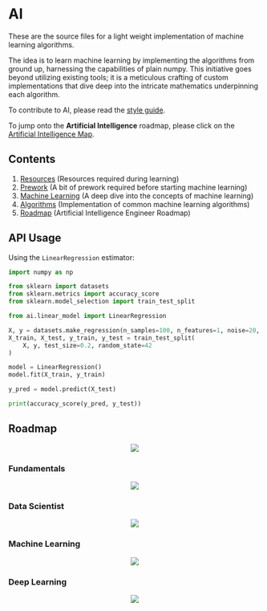 # AI

These are the source files for a light weight implementation of machine learning algorithms.

The idea is to learn machine learning by implementing the algorithms from ground up, harnessing the capabilities of plain numpy. This initiative goes beyond utilizing existing tools; it is a meticulous crafting of custom implementations that dive deep into the intricate mathematics underpinning each algorithm.

To contribute to AI, please read the [style guide](https://www.tensorflow.org/community/contribute/docs_style).

To jump onto the **Artificial Intelligence** roadmap, please click on the
[Artificial Intelligence Map](https://github.com/joshiayush/ai/tree/master/docs/roadmap.md).

## Contents

1. [Resources](https://github.com/joshiayush/ai/tree/master/docs/resource#resources) (Resources required during learning)
2. [Prework](https://github.com/joshiayush/ai/blob/master/docs/prework#prework) (A bit of prework required before starting machine learning)
3. [Machine Learning](https://github.com/joshiayush/ai/tree/master/docs/ml#machine-learning) (A deep dive into the concepts of machine learning)
4. [Algorithms](https://github.com/joshiayush/ai/tree/master/docs/algos#algorithms) (Implementation of common machine learning algorithms)
5. [Roadmap](https://github.com/joshiayush/ai#roadmap) (Artificial Intelligence Engineer Roadmap)

## API Usage

Using the `LinearRegression` estimator:

```python
import numpy as np

from sklearn import datasets
from sklearn.metrics import accuracy_score
from sklearn.model_selection import train_test_split

from ai.linear_model import LinearRegression

X, y = datasets.make_regression(n_samples=100, n_features=1, noise=20, random_state=4)
X_train, X_test, y_train, y_test = train_test_split(
    X, y, test_size=0.2, random_state=42
)

model = LinearRegression()
model.fit(X_train, y_train)

y_pred = model.predict(X_test)

print(accuracy_score(y_pred, y_test))
```

## Roadmap

<div align='center'>
  <img src='docs/__design__/media/Introduction.jpg' />
</div>

### Fundamentals

<div align='center'>
  <img src='docs/__design__/media/Fundamentals.jpg' />
</div>

### Data Scientist

<div align='center'>
  <img src='docs/__design__/media/Data_Science.jpg' />
</div>

### Machine Learning

<div align='center'>
  <img src='docs/__design__/media/Machine_Learning.jpg' />
</div>

### Deep Learning

<div align='center'>
  <img src='docs/__design__/media/Deep_Learning.jpg' />
</div>
